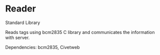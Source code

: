 # Reader
Standard Library

Reads tags using bcm2835 C library and communicates the information with server.

Dependencies: bcm2835, Civetweb
